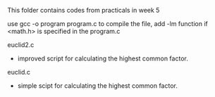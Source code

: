 This folder contains codes from practicals in week 5

use gcc -o program program.c to compile the file, add -lm function if <math.h> is specified in the program.c

euclid2.c
- improved script for calculating the highest common factor.

euclid.c
- simple scipt for calculating the highest common factor.


